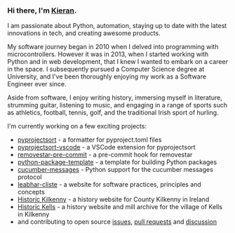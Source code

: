 ### Hi there, I'm [Kieran](https://github.com/kieran-ryan).

I am passionate about Python, automation, staying up to date with the latest innovations in tech, and creating awesome products.

My software journey began in 2010 when I delved into programming with microcontrollers. However it was in 2013, when I started working with Python and in web development, that I knew I wanted to embark on a career in the space. I subsequently pursued a Computer Science degree at University, and I've been thoroughly enjoying my work as a Software Engineer ever since.

Aside from software, I enjoy writing history, immersing myself in literature, strumming guitar, listening to music, and engaging in a range of sports such as athletics, football, tennis, golf, and the traditional Irish sport of hurling.

I'm currently working on a few exciting projects:

- [pyprojectsort](https://github.com/kieran-ryan/pyprojectsort) - a formatter for pyproject.toml files
- [pyprojectsort-vscode](https://github.com/kieran-ryan/pyprojectsort-vscode) - a VSCode extension for pyprojectsort
- [removestar-pre-commit](https://github.com/kieran-ryan/removestar-pre-commit) - a pre-commit hook for removestar
- [python-package-template](https://github.com/kieran-ryan/python-package-template) - a template for building Python packages
- [cucumber-messages](https://github.com/kieran-ryan/cucumber-messages) - Python support for the cucumber messages protocol
- [leabhar-cliste](https://kieran-ryan.github.io/leabhar-cliste/) - a website for software practices, principles and concepts
- [Historic Kilkenny](https://historickilkenny.com) - a history website for County Kilkenny in Ireland
- [Historic Kells](http://www.historickells.com) - a history website and mill archive for the village of Kells in Kilkenny
- and contributing to open source [issues](https://github.com/search?q=author%3Akieran-ryan+-owner%3Akieran-ryan&type=issues&ref=advsearch), [pull requests](https://github.com/search?q=author%3Akieran-ryan+-owner%3Akieran-ryan&type=pullrequests&ref=advsearch) and [discussion](https://github.com/search?q=commenter%3Akieran-ryan+-owner%3Akieran-ryan&type=issues&ref=advsearch)
